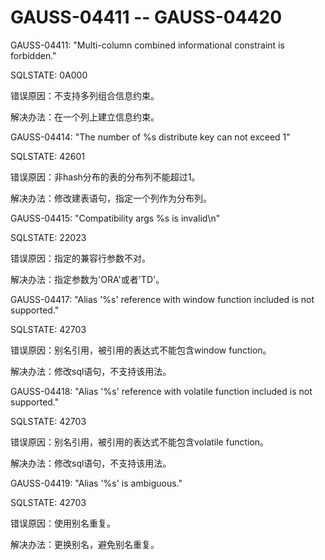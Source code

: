 # GAUSS-04411 -- GAUSS-04420

GAUSS-04411: "Multi-column combined informational constraint is forbidden."

SQLSTATE: 0A000

错误原因：不支持多列组合信息约束。

解决办法：在一个列上建立信息约束。

GAUSS-04414: "The number of %s distribute key can not exceed 1"

SQLSTATE: 42601

错误原因：非hash分布的表的分布列不能超过1。

解决办法：修改建表语句，指定一个列作为分布列。

GAUSS-04415: "Compatibility args %s is invalid\\n"

SQLSTATE: 22023

错误原因：指定的兼容行参数不对。

解决办法：指定参数为'ORA'或者'TD'。

GAUSS-04417: "Alias '%s' reference with window function included is not supported."

SQLSTATE: 42703

错误原因：别名引用，被引用的表达式不能包含window function。

解决办法：修改sql语句，不支持该用法。

GAUSS-04418: "Alias '%s' reference with volatile function included is not supported."

SQLSTATE: 42703

错误原因：别名引用，被引用的表达式不能包含volatile function。

解决办法：修改sql语句，不支持该用法。

GAUSS-04419: "Alias '%s' is ambiguous."

SQLSTATE: 42703

错误原因：使用别名重复。

解决办法：更换别名，避免别名重复。
